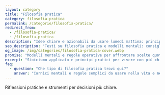 ```yaml
---
layout: category
title: "Filosofia pratica"
category: filosofia-pratica
permalink: /categorie/filosofia-pratica/
redirect_from:
  - /filosofia-pratica/
  - /filosofia-pratica
description: "Idee chiare e azionabili da usare lunedì mattina: principi e cornici mentali per decisioni più semplici."
seo_description: "Testi su filosofia pratica e modelli mentali: consigli concreti per decisioni chiare e meno indecisione nella vita quotidiana." 
og_image: /img/categories/filosofia-pratica-cover.webp
promise: "Modelli mentali e regole operative per affrontare scelte quotidiane con meno rumore."
excerpt: "Stoicismo applicato e principi pratici per vivere con più chiarezza e meno indecisione."
faq:
  - question: "Che tipo di filosofia pratica trovi qui?"
    answer: "Cornici mentali e regole semplici da usare nella vita e nel lavoro."
---
```


Riflessioni pratiche e strumenti per decisioni più chiare.
